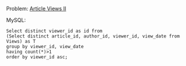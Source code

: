Problem: [Article Views II](https://leetcode.com/problems/article-views-ii/)

MySQL:

```
Select distinct viewer_id as id from
(Select distinct article_id, author_id, viewer_id, view_date from Views) as T
group by viewer_id, view_date
having count(*)>1
order by viewer_id asc;

```
